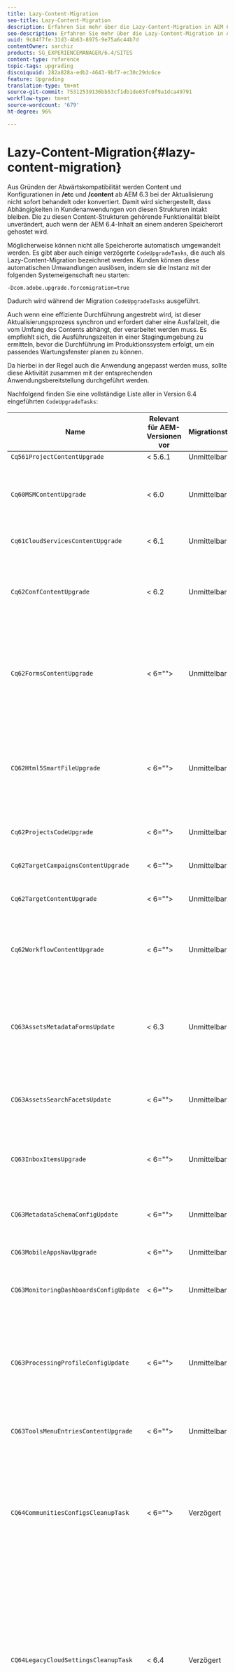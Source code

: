 ```yaml
---
title: Lazy-Content-Migration
seo-title: Lazy-Content-Migration
description: Erfahren Sie mehr über die Lazy-Content-Migration in AEM 6.4.
seo-description: Erfahren Sie mehr über die Lazy-Content-Migration in AEM 6.4.
uuid: 9c84f7fe-31d3-4b63-8975-9e75a6c44b7d
contentOwner: sarchiz
products: SG_EXPERIENCEMANAGER/6.4/SITES
content-type: reference
topic-tags: upgrading
discoiquuid: 282a828a-edb2-4643-9bf7-ec30c29dc6ce
feature: Upgrading
translation-type: tm+mt
source-git-commit: 75312539136bb53cf1db1de03fc0f9a1dca49791
workflow-type: tm+mt
source-wordcount: '679'
ht-degree: 96%

---
```



# Lazy-Content-Migration{#lazy-content-migration}

Aus Gründen der Abwärtskompatibilität werden Content und Konfigurationen in **/etc** und **/content** ab AEM 6.3 bei der Aktualisierung nicht sofort behandelt oder konvertiert. Damit wird sichergestellt, dass Abhängigkeiten in Kundenanwendungen von diesen Strukturen intakt bleiben. Die zu diesen Content-Strukturen gehörende Funktionalität bleibt unverändert, auch wenn der AEM 6.4-Inhalt an einem anderen Speicherort gehostet wird.

Möglicherweise können nicht alle Speicherorte automatisch umgewandelt werden. Es gibt aber auch einige verzögerte `CodeUpgradeTasks`, die auch als Lazy-Content-Migration bezeichnet werden. Kunden können diese automatischen Umwandlungen auslösen, indem sie die Instanz mit der folgenden Systemeigenschaft neu starten:

```shell
-Dcom.adobe.upgrade.forcemigration=true
```

Dadurch wird während der Migration `CodeUpgradeTasks` ausgeführt.

Auch wenn eine effiziente Durchführung angestrebt wird, ist dieser Aktualisierungsprozess synchron und erfordert daher eine Ausfallzeit, die vom Umfang des Contents abhängt, der verarbeitet werden muss. Es empfiehlt sich, die Ausführungszeiten in einer Stagingumgebung zu ermitteln, bevor die Durchführung im Produktionssystem erfolgt, um ein passendes Wartungsfenster planen zu können.

Da hierbei in der Regel auch die Anwendung angepasst werden muss, sollte diese Aktivität zusammen mit der entsprechenden Anwendungsbereitstellung durchgeführt werden.

Nachfolgend finden Sie eine vollständige Liste aller in Version 6.4 eingeführten `CodeUpgradeTasks`:

| **Name** | **Relevant für AEM-Versionen vor**  | **Migrationstyp**  | **Details** |
|---|---|---|---|
| `Cq561ProjectContentUpgrade` | &lt; 5.6.1 | Unmittelbar |  |
| `Cq60MSMContentUpgrade` | &lt; 6.0 | Unmittelbar | Ermittelt alle `LiveRelationShips` aus `VersionStorage`, die gelöscht wurden, und fügt die Ausschlusseigenschaft zum übergeordneten Element hinzu. |
| `Cq61CloudServicesContentUpgrade` | &lt; 6.1 | Unmittelbar | Strukturiert Cloudservices für ein standardmäßig sicheres Setup um. |
| `Cq62ConfContentUpgrade` | &lt; 6.2 | Unmittelbar | Entfernt auf Eigenschaften basierende Verknüpfungen von **/content** mit **/conf** (wird durch den OSGi-Mechanismus ersetzt), generiert die entsprechende OSGi-Konfiguration. |
| `Cq62FormsContentUpgrade` | &lt; 6=&quot;&quot;> | Unmittelbar | Aufgrund der merge_preserve-Behandlung überschreibt die Ablehnungsregel für die standardmäßige Sicherheit vorhandene Berechtigungen, die bei der Aktualisierung neu angeordnet werden müssen. |
| `CQ62Html5SmartFileUpgrade` | &lt; 6=&quot;&quot;> | Unmittelbar | Ermittelt Komponenten, die das Html5SmartFile-Widget verwenden, sucht nach der Verwendung der Komponenten im Inhalt und strukturiert die Persistenz neu, indem die Binärdatei um eine Ebene nach unten verschoben und nicht auf Komponentenebene gespeichert wird. |
| `Cq62ProjectsCodeUpgrade` | &lt; 6=&quot;&quot;> | Unmittelbar | Verschiebt alte Projekte aus **/etc/projects** in **/content/projects**  |
| `Cq62TargetCampaignsContentUpgrade` | &lt; 6=&quot;&quot;> | Unmittelbar | Erstellt eine Containerebene in der Hierarchie (Bereiche) und passt Verweise an. |
| `Cq62TargetContentUpgrade` | &lt; 6=&quot;&quot;> | Unmittelbar | Legt feste Speicherortnamen für Zielkomponenten fest. |
| `Cq62WorkflowContentUpgrade` | &lt; 6=&quot;&quot;> | Unmittelbar | Komplexe Umwandlung von Strukturen, Instanzen, Benachrichtigungen von Workflow-Modellen vor 6.2 und anschließendes erneutes Zusammenführen vom Sicherungsordner aus **/var/backup**  |
| `CQ63AssetsMetadataFormsUpdate` | &lt; 6.3 | Unmittelbar | Verschiebt Assets, benutzerdefinierte Metadaten-Schemata und Verarbeitungsprofile aus **/apps** in **/conf** und überführt das Metadatenschema und Metadatenprofilformulare von coral2 in coral3. |
| `CQ63AssetsSearchFacetsUpdate` | &lt; 6=&quot;&quot;> | Unmittelbar | Verschiebt Assets und benutzerdefinierte Suchfacetten aus **/apps** in **/conf** und überführt das Metadatenschema und Metadatenprofilformulare von coral2 in coral3. |
| `CQ63InboxItemsUpgrade` | &lt; 6=&quot;&quot;> | Unmittelbar | Aktualisiert InboxItems für die Sortierung von Posteingangselementen (Anpassen der Metadaten für eine effiziente Sortierung). |
| `CQ63MetadataSchemaConfigUpdate` | &lt; 6=&quot;&quot;> | Unmittelbar | Passt die metadataSchema-Eigenschaft für Ordner an, indem relative Pfade zu **/conf** statt zu **/apps** führen. |
| `CQ63MobileAppsNavUpgrade` | &lt; 6=&quot;&quot;> | Unmittelbar | Anpassen der Navigationsstruktur. |
| `CQ63MonitoringDashboardsConfigUpdate` | &lt; 6=&quot;&quot;> | Unmittelbar | Verschiebt benutzerdefinierte Konfigurationen für die Überwachungs-Dashboards von **/libs** und **/apps**.  |
| `CQ63ProcessingProfileConfigUpdate` | &lt; 6=&quot;&quot;> | Unmittelbar | Passt die processingProfile-Eigenschaft (wurde bis 6.1 verwendet) in Assets an die ab 6.3 verwendete Struktur an. Passt außerdem die relativen Pfade des Profils an, die zu **/conf** statt zu **/apps** führen. |
| `CQ63ToolsMenuEntriesContentUpgrade` | &lt; 6=&quot;&quot;> | Unmittelbar | Aktualisierungsaufgabe, die bei einem Upgrade veraltete Menüeinträge aus CRXDE Lite und der Web-Konsole entfernt. |
| `CQ64CommunitiesConfigsCleanupTask` | &lt; 6=&quot;&quot;> | Verzögert | Verschiebt SRP-Cloudkonfigurationen, Community-Schlagwortkonfigurationen, bereinigt **/etc/social** und **/etc/enablement** (alle Verweise und Daten müssen angepasst werden, wenn die Lazy-Migration ausgeführt wird – es dürfen keine Anwendungsteile weiterhin von dieser Struktur abhängig sein). |
| `CQ64LegacyCloudSettingsCleanupTask` | &lt; 6.4 | Verzögert | Bereinigt **/etc/cloudsettings** (enthält die ContextHub-Konfiguration). Die Konfiguration wird beim ersten Zugriff automatisch migriert. Für den Fall, dass die Lazy-Content-Migration zusammen mit der Aktualisierung gestartet wird, muss vor der Aktualisierung der Inhalt in **/etc/cloudsettings** über ein Paket gesichert und dann erneut installiert werden, damit die implizite Umwandlung stattfindet und das Paket nach Abschluss deinstalliert wird. |
| `CQ64UsersTitleFixTask` | &lt; 6=&quot;&quot;> | Verzögert | Passt die alte Titelstruktur an den Titel im Benutzerprofilknoten an. |
| `CQ64CommerceMigrationTask` | &lt; 6=&quot;&quot;> | Verzögert | Migrieren Sie Commerce-Inhalte von **/etc/commerce** zu **/var/commerce**. Während der Migration werden Inhalte verschoben und Verweise auf verschobene Inhalte aktualisiert, um den neuen Speicherort widerzuspiegeln. |
